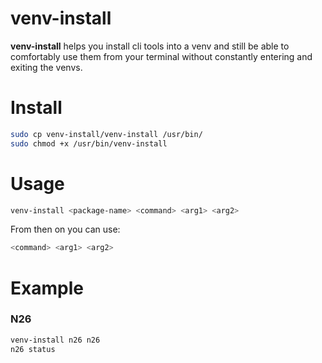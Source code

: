 # venv-install

**venv-install** helps you install cli tools into a venv and still be able to comfortably
use them from your terminal without constantly entering and exiting the venvs.


# Install

```bash
sudo cp venv-install/venv-install /usr/bin/
sudo chmod +x /usr/bin/venv-install
```

# Usage

```bash
venv-install <package-name> <command> <arg1> <arg2>
```

From then on you can use:

```bash
<command> <arg1> <arg2>
```

# Example


### N26

```bash
venv-install n26 n26
n26 status
```